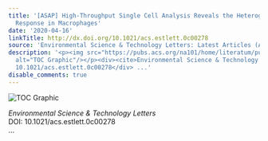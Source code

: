 ```yaml
---
title: '[ASAP] High-Throughput Single Cell Analysis Reveals the Heterogeneity of QDots-Induced
  Response in Macrophages'
date: '2020-04-16'
linkTitle: http://dx.doi.org/10.1021/acs.estlett.0c00278
source: 'Environmental Science & Technology Letters: Latest Articles (ACS Publications)'
description: '<p><img src="https://pubs.acs.org/na101/home/literatum/publisher/achs/journals/content/estlcu/0/estlcu.ahead-of-print/acs.estlett.0c00278/20200416/images/medium/ez0c00278_0004.gif"
  alt="TOC Graphic"/></p><div><cite>Environmental Science & Technology Letters</cite></div><div>DOI:
  10.1021/acs.estlett.0c00278</div> ...'
disable_comments: true
---
```

<p><img src="https://pubs.acs.org/na101/home/literatum/publisher/achs/journals/content/estlcu/0/estlcu.ahead-of-print/acs.estlett.0c00278/20200416/images/medium/ez0c00278_0004.gif" alt="TOC Graphic"/></p><div><cite>Environmental Science & Technology Letters</cite></div><div>DOI: 10.1021/acs.estlett.0c00278</div> ...